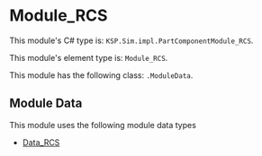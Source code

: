 # Module_RCS

This module's C# type is: `KSP.Sim.impl.PartComponentModule_RCS`.

This module's element type is: `Module_RCS`.

This module has the following class: `.ModuleData`.

## Module Data

This module uses the following module data types

- [Data_RCS](Data_RCS.md)
